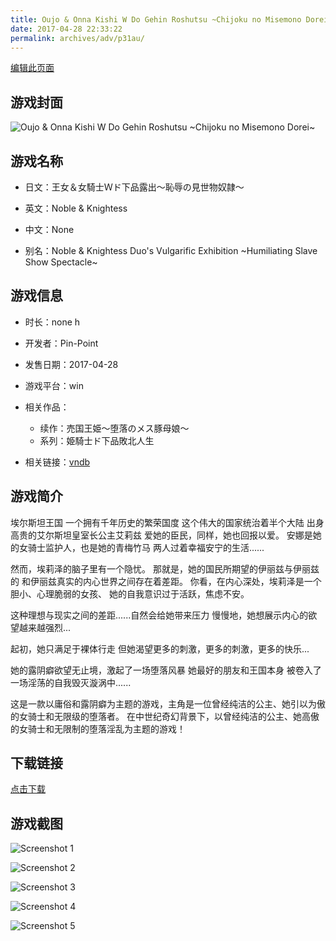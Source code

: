 ```yaml
---
title: Oujo & Onna Kishi W Do Gehin Roshutsu ~Chijoku no Misemono Dorei~
date: 2017-04-28 22:33:22
permalink: archives/adv/p31au/
---
```

[编辑此页面](https://github.com/ACG-3/ADV3-source/blob/main/source/_posts/%E7%8E%8B%E5%A5%B3%EF%BC%86%E5%A5%B3%E9%A8%8E%E5%A3%AB%EF%BC%B7%E3%83%89%E4%B8%8B%E5%93%81%E9%9C%B2%E5%87%BA%EF%BD%9E%E6%81%A5%E8%BE%B1%E3%81%AE%E8%A6%8B%E4%B8%96%E7%89%A9%E5%A5%B4%E9%9A%B7%EF%BD%9E.md)

## 游戏封面

![Oujo & Onna Kishi W Do Gehin Roshutsu ~Chijoku no Misemono Dorei~](https://pan.timero.xyz/d/onedrive/img_lib_001/Oujo%20&%20Onna%20Kishi%20W%20Do%20Gehin%20Roshutsu%20~Chijoku%20no%20Misemono%20Dorei~_cover.avif)


## 游戏名称

- 日文：王女＆女騎士Ｗド下品露出～恥辱の見世物奴隷～
- 英文：Noble & Knightess
- 中文：None

- 别名：Noble & Knightess Duo's Vulgarific Exhibition ~Humiliating Slave Show Spectacle~


## 游戏信息

- 时长：none h
- 开发者：Pin-Point
- 发售日期：2017-04-28
- 游戏平台：win
- 相关作品：
   - 续作：売国王姫～堕落のメス豚母娘～
   - 系列：姫騎士ド下品敗北人生

- 相关链接：[vndb](https://vndb.org/v20996)


## 游戏简介

埃尔斯坦王国
一个拥有千年历史的繁荣国度
这个伟大的国家统治着半个大陆
出身高贵的艾尔斯坦皇室长公主艾莉兹
爱她的臣民，同样，她也回报以爱。
安娜是她的女骑士监护人，也是她的青梅竹马
两人过着幸福安宁的生活......

然而，埃莉泽的脑子里有一个隐忧。
那就是，她的国民所期望的伊丽兹与伊丽兹的
和伊丽兹真实的内心世界之间存在着差距。
你看，在内心深处，埃莉泽是一个胆小、心理脆弱的女孩、
她的自我意识过于活跃，焦虑不安。

这种理想与现实之间的差距......自然会给她带来压力
慢慢地，她想展示内心的欲望越来越强烈...

起初，她只满足于裸体行走
但她渴望更多的刺激，更多的刺激，更多的快乐...

她的露阴癖欲望无止境，激起了一场堕落风暴
她最好的朋友和王国本身
被卷入了一场淫荡的自我毁灭漩涡中......

这是一款以庸俗和露阴癖为主题的游戏，主角是一位曾经纯洁的公主、她引以为傲的女骑士和无限级的堕落者。
在中世纪奇幻背景下，以曾经纯洁的公主、她高傲的女骑士和无限制的堕落淫乱为主题的游戏！




## 下载链接

[点击下载](https://pan.timero.xyz/onedrive/adv_lib_001/%E7%8E%8B%E5%A5%B3%EF%BC%86%E5%A5%B3%E9%A8%8E%E5%A3%AB%EF%BC%B7%E3%83%89%E4%B8%8B%E5%93%81%E9%9C%B2%E5%87%BA%EF%BD%9E%E6%81%A5%E8%BE%B1%E3%81%AE%E8%A6%8B%E4%B8%96%E7%89%A9%E5%A5%B4%E9%9A%B7%EF%BD%9E)


## 游戏截图


![Screenshot 1](https://pan.timero.xyz/d/onedrive/img_lib_001/Oujo%20&%20Onna%20Kishi%20W%20Do%20Gehin%20Roshutsu%20~Chijoku%20no%20Misemono%20Dorei~_Screenshot_1.avif)

![Screenshot 2](https://pan.timero.xyz/d/onedrive/img_lib_001/Oujo%20&%20Onna%20Kishi%20W%20Do%20Gehin%20Roshutsu%20~Chijoku%20no%20Misemono%20Dorei~_Screenshot_2.avif)

![Screenshot 3](https://pan.timero.xyz/d/onedrive/img_lib_001/Oujo%20&%20Onna%20Kishi%20W%20Do%20Gehin%20Roshutsu%20~Chijoku%20no%20Misemono%20Dorei~_Screenshot_3.avif)

![Screenshot 4](https://pan.timero.xyz/d/onedrive/img_lib_001/Oujo%20&%20Onna%20Kishi%20W%20Do%20Gehin%20Roshutsu%20~Chijoku%20no%20Misemono%20Dorei~_Screenshot_4.avif)

![Screenshot 5](https://pan.timero.xyz/d/onedrive/img_lib_001/Oujo%20&%20Onna%20Kishi%20W%20Do%20Gehin%20Roshutsu%20~Chijoku%20no%20Misemono%20Dorei~_Screenshot_5.avif)

